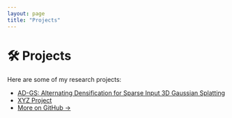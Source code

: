 ```yaml
---
layout: page
title: "Projects"
---
```


# 🛠 Projects

Here are some of my research projects:

- [AD-GS: Alternating Densification for Sparse Input 3D Gaussian Splatting](https://github.com/gurutvapatle/ADGS)
- [XYZ Project](https://github.com/gurutvapatle/XYZ)
- [More on GitHub →](https://github.com/gurutvapatle)
